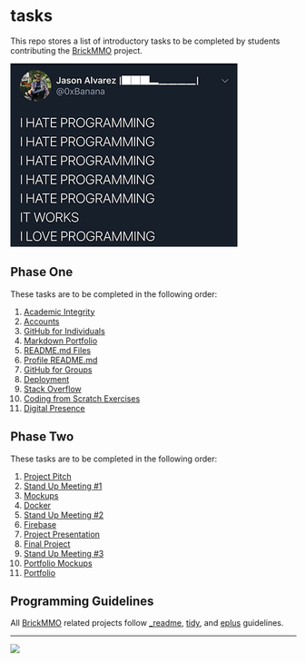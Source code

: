 # tasks

<style>@import url("//readme.codeadam.ca/readme.css");</style>

This repo stores a list of introductory tasks to be completed by students contributing the [BrickMMO](http://brickmmo.com/) project.

![I Love Hate Programming](images/meme-hate-love.jpeg)

## Phase One

These tasks are to be completed in the following order:

1. [Academic Integrity](academic-integrity)
2. [Accounts](accounts)
3. [GitHub for Individuals](individuals)
4. [Markdown Portfolio](markdown-portfolio)
5. [README.md Files](readme-files)
6. [Profile README.md](profile-readme)
7. [GitHub for Groups](groups)
8. [Deployment](deployment)
9. [Stack Overflow](stack-overflow)
10. [Coding from Scratch Exercises](coding-exercises)
11. [Digital Presence](digital-presence)

## Phase Two

These tasks are to be completed in the following order:

1. [Project Pitch](project-pitch)
2. [Stand Up Meeting #1](standup-meetings)
3. [Mockups](mockups)
4. [Docker](docker)
5. [Stand Up Meeting #2](standup-meetings)
6. [Firebase](firebase)
7. [Project Presentation](project-presentation)
8. [Final Project](final-project)
9. [Stand Up Meeting #3](standup-meetings)
10. [Portfolio Mockups](portfolio-mockups)
11. [Portfolio](portfolio)

## Programming Guidelines

All [BrickMMO](https://brickmmo.com/) related projects follow [\_readme](https://readme.codeadam.ca/), [tidy](https://tidy.codeadam.ca/), and [eplus](https://eplus.codeadam.ca/) guidelines.

---

<a href="https://brickmmo.com">
<img src="https://brickmmo.com/images/brickmmo-logo-horizontal.jpg" width="100">
</a>
